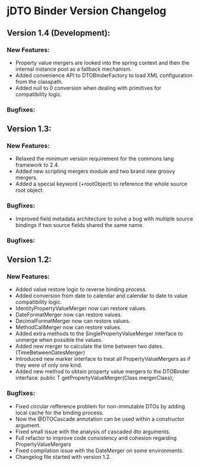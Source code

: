 jDTO Binder Version Changelog
==============================

Version 1.4 (Development):
------------

### New Features:

 * Property value mergers are looked into the spring context and then the internal instance pool as a fallback mechanism.
 * Added convenience API to DTOBinderFactory to load XML configuration from the classpath.
 * Added null to 0 conversion when dealing with primitives for compatibility logic.
### Bugfixes:


Version 1.3:
------------

### New Features:

* Relaxed the minimum version requirement for the commons lang framework to 2.4.
* Added new scripting mergers module and two brand new groovy mergers.
* Added a special keyword (+rootObject) to reference the whole source root object.

### Bugfixes:

* Improved field metadata architecture to solve a bug with multiple source bindings if two source fields shared the same name.


### Bugfixes:


Version 1.2:
------------

### New Features:

* Added value restore logic to reverse binding process.
* Added conversion from date to calendar and calendar to date to value compatibility logic.
* IdentityPropertyValueMerger now can restore values.
* DateFormatMerger now can restore values.
* DecimalFormatMerger now can restore values. 
* MethodCallMerger now can restore values.
* Added extra methods to the SinglePropertyValueMerger interface to unmerge when possible the values.
* Added new merger to calculate the time between two dates. (TimeBetweenDatesMerger)
* Introduced new marker interface to treat all PropertyValueMergers as if they were of only one kind.
* Added new method to obtain property value mergers to the DTOBinder interface.
    public <T extends PropertyValueMerger> T getPropertyValueMerger(Class<T> mergerClass);


### Bugfixes:

* Fixed circular refference problem for non-immutable DTOs by adding local cache for the binding process.
* Now the @DTOCascade annotation can be used within a constructor argument.
* Fixed small issue with the analysis of cascaded dto arguments.
* Full refactor to improve code consistency and cohesion regarding PropertyValueMergers 
* Fixed compilation issue with the DateMerger on some environments.
* Changelog file started with version 1.2.